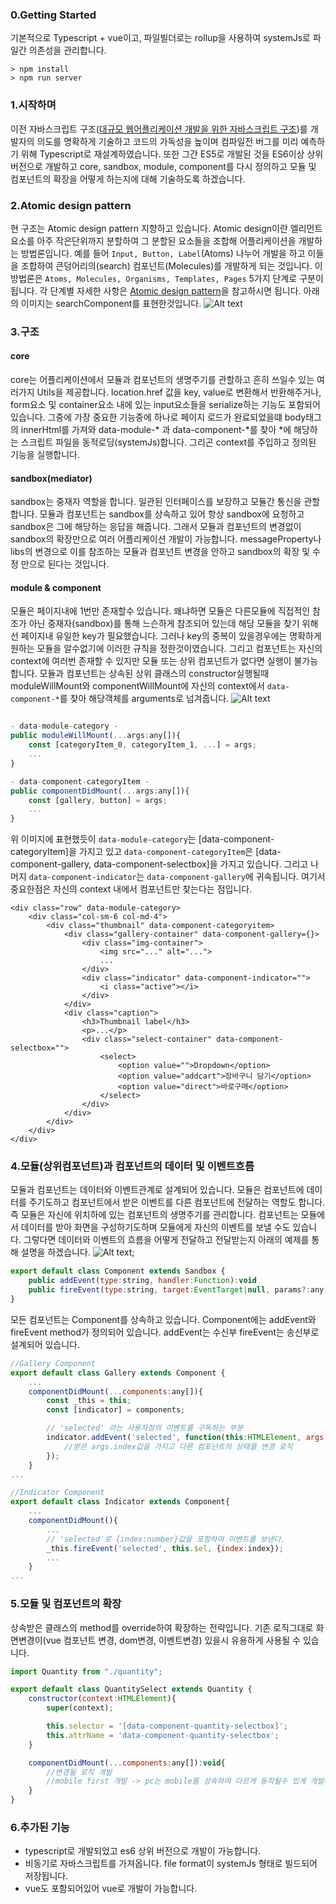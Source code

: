 ### 0.Getting Started
기본적으로 Typescript + vue이고, 파일빌더로는 rollup을 사용하여 systemJs로 파일간 의존성을 관리합니다.
```
> npm install
> npm run server
```

### 1.시작하며
이전 자바스크립트 구조([대규모 웹어플리케이션 개발을 위한 자바스크립트 구조](https://github.com/leejunho84/scalableJavascriptApp))를 개발자의 의도를 명확하게 기술하고 코드의 가독성을 높이며 컴파일전 버그를 미리 예측하기 위해 Typescript로 재설계하였습니다. 또한 그간 ES5로 개발된 것을 ES6이상 상위 버전으로 개발하고 core, sandbox, module, component를 다시 정의하고 모듈 및 컴포넌트의 확장을 어떻게 하는지에 대해 기술하도록 하겠습니다.

### 2.Atomic design pattern
현 구조는 Atomic design pattern 지향하고 있습니다. Atomic design이란 엘리먼트 요소를 아주 작은단위까지 분할하여 그 분할된 요소들을 조합해 어플리케이션을 개발하는 방법론입니다. 예를 들어 `Input, Button, Label`(Atoms) 나누어 개발을 하고 이들을 조합하여 큰덩어리의(search) 컴포넌트(Molecules)를 개발하게 되는 것입니다. 이 방법론은 `Atoms, Molecules, Organisms, Templates, Pages` 5가지 단계로 구분이 됩니다. 각 단계별 자세한 사항은 [Atomic design pattern](http://bradfrost.com/blog/post/atomic-web-design/)을 참고하시면 됩니다. 아래의 이미지는 searchComponent를 표현한것입니다.
![Alt text](/diagram/search_diagram.png "search component")

### 3.구조

#### core
core는 어플리케이션에서 모듈과 컴포넌트의 생명주기를 관할하고 흔히 쓰일수 있는 여러가지 Utils을 제공합니다. location.href 값을 key, value로 변환해서 반환해주거나, form요소 및 container요소 내에 있는 input요소들을 serialize하는 기능도 포함되어 있습니다. 그중에 가장 중요한 기능중에 하나로 페이지 로드가 완료되었을떄 body태그의 innerHtml를 가져와 data-module-* 과 data-component-*를 찾아 *에 해당하는 스크립트 파일을 동적로딩(systemJs)합니다. 그리곤 context를 주입하고 정의된 기능을 실행합니다.

#### sandbox(mediator)
sandbox는 중재자 역할을 합니다. 일관된 인터페이스를 보장하고 모듈간 통신을 관할합니다. 모듈과 컴포넌트는 sandbox를 상속하고 있어 항상 sandbox에 요청하고 sandbox은 그에 해당하는 응답을 해줍니다. 그래서 모듈과 컴포넌트의 변경없이 sandbox의 확장만으로 여러 어플리케이션 개발이 가능합니다. messageProperty나 libs의 변경으로 이를 참조하는 모듈과 컴포넌트 변경을 안하고 sandbox의 확장 및 수정 만으로 된다는 것입니다.

#### module & component
모듈은 페이지내에 1번만 존재할수 있습니다. 왜냐하면 모듈은 다른모듈에 직접적인 참조가 아닌 중재자(sandbox)를 통해 느슨하게 참조되어 있는데 해당 모듈을 찾기 위해선 페이지내 유일한 key가 필요했습니다. 그러나 key의 중복이 있을경우에는 명확하게 원하는 모듈을 알수없기에 이러한 규칙을 정한것이였습니다. 그리고 컴포넌트는 자신의 context에 여러번 존재할 수 있지만 모듈 또는 상위 컴포넌트가 없다면 실행이 불가능합니다. 
모듈과 컴포넌트는 상속된 상위 클래스의 constructor실행될때 moduleWillMount와 componentWillMount에 자신의 context에서 `data-component-*`를 찾아 해당객체를 arguments로 넘겨줍니다.
![Alt text](/diagram/category_diagram.png "catagory module")
```javascript

- data-module-category -
public moduleWillMount(...args:any[]){
    const [categoryItem_0, categoryItem_1, ...] = args;
    ...
}

- data-component-categoryItem -
public componentDidMount(...args:any[]){
    const [gallery, button] = args;
    ...
}
```
위 이미지에 표현했듯이 `data-module-category`는 [data-component-categoryItem]을 가지고 있고 `data-component-categoryItem`은 [data-component-gallery, data-component-selectbox]을 가지고 있습니다. 그리고 나머지 `data-component-indicator`는 `data-component-gallery`에 귀속됩니다. 여기서 중요한점은 자신의 context 내에서 컴포넌트만 찾는다는 점입니다.
```
<div class="row" data-module-category>
    <div class="col-sm-6 col-md-4">
        <div class="thumbnail" data-component-categoryitem>
            <div class="gallery-container" data-component-gallery={}>
                <div class="img-container">
                    <img src="..." alt="...">
                    ...
                </div>
                <div class="indicator" data-component-indicator="">
                    <i class="active"></i>
                </div>
            </div>
            <div class="caption">
                <h3>Thumbnail label</h3>
                <p>...</p>
                <div class="select-container" data-component-selectbox="">
                    <select>
                        <option value="">Dropdown</option>
                        <option value="addcart">장바구니 담기</option>
                        <option value="direct">바로구매</option>
                    </select>
                </div>
            </div>
        </div>
    </div>
</div>
```

### 4.모듈(상위컴포넌트)과 컴포넌트의 데이터 및 이벤트흐름
모듈과 컴포넌트는 데이터와 이벤트관계로 설계되어 있습니다. 모듈은 컴포넌트에 데이터를 주기도하고 컴포넌트에서 받은 이벤트를 다른 컴포넌트에 전달하는 역할도 합니다. 즉 모듈은 자신에 위치하에 있는 컴포넌트의 생명주기를 관리합니다. 컴포넌트는 모듈에서 데이터를 받아 화면을 구성하기도하며 모듈에게 자신의 이벤트를 보낼 수도 있습니다. 그렇다면 데이터와 이벤트의 흐름을 어떻게 전달하고 전달받는지 아래의 예제를 통해 설명을 하겠습니다.
![Alt text](/diagram/event-cycle.png "event cycle");
```javascript
export default class Component extends Sandbox {
    public addEvent(type:string, handler:Function):void
    public fireEvent(type:string, target:EventTarget|null, params?:any):void
} 
```
모든 컴포넌트는 Component를 상속하고 있습니다. Component에는 addEvent와 fireEvent method가 정의되어 있습니다. addEvent는 수신부 fireEvent는 송신부로 설계되어 있습니다. 
```javascript
//Gallery Component
export default class Gallery extends Component {
	...
	componentDidMount(...components:any[]){
        const _this = this;
	    const [indicator] = components;

        // 'selected' 라는 사용자정의 이벤트를 구독하는 부분
		indicator.addEvent('selected', function(this:HTMLElement, args:IIndicatorSelectedEvent){
            //받은 args.index값을 가지고 다른 컴포넌트의 상태를 변경 로직
        });
    }
...

//Indicator Component
export default class Indicator extends Component{
    ...
    componentDidMount(){
        ...
        // 'selected'로 {index:number}값을 포함하여 이벤트를 보낸다.
        _this.fireEvent('selected', this.$el, {index:index});
        ...
    }
...
```

### 5.모듈 및 컴포넌트의 확장
상속받은 클래스의 method를 override하여 확장하는 전략입니다. 기존 로직그대로 화면변경이(vue 컴포넌트 변경, dom변경, 이벤트변경) 있을시 유용하게 사용될 수 있습니다.
```javascript
import Quantity from "./quantity";

export default class QuantitySelect extends Quantity {
	constructor(context:HTMLElement){
		super(context);

		this.selector = '[data-component-quantity-selectbox]';
		this.attrName = 'data-component-quantity-selectbox';
	}

	componentDidMount(...components:any[]):void{
        //변경될 로직 개발
        //mobile first 개발 -> pc는 mobile를 상속하여 다르게 동작될수 있게 개발가능
	}
}

```

### 6.추가된 기능
- typescript로 개발되었고 es6 상위 버전으로 개발이 가능합니다.
- 비동기로 자바스크립트를 가져옵니다. file format이 systemJs 형태로 빌드되어 저장됩니다.
- vue도 포함되어있어 vue로 개발이 가능합니다.